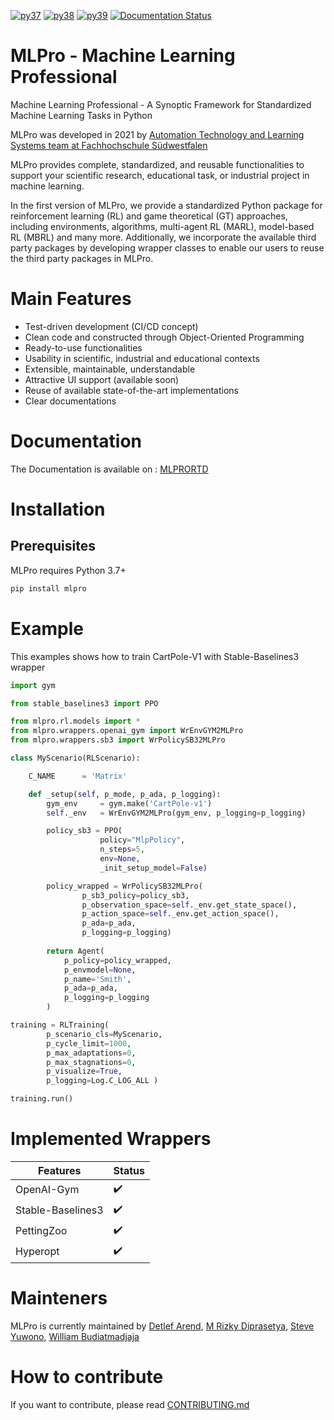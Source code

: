 [![py37](https://github.com/fhswf/MLPro/actions/workflows/python37.yml/badge.svg)](https://github.com/fhswf/MLPro/actions/workflows/python37.yml)
[![py38](https://github.com/fhswf/MLPro/actions/workflows/python38.yml/badge.svg)](https://github.com/fhswf/MLPro/actions/workflows/python38.yml)
[![py39](https://github.com/fhswf/MLPro/actions/workflows/python39.yml/badge.svg)](https://github.com/fhswf/MLPro/actions/workflows/python39.yml)
[![Documentation Status](https://readthedocs.org/projects/mlpro/badge/?version=latest)](https://mlpro.readthedocs.io/en/latest/?badge=latest)
# MLPro - Machine Learning Professional
Machine Learning Professional - A Synoptic Framework for Standardized Machine Learning Tasks in Python

MLPro was developed in 2021 by [Automation Technology and Learning Systems team at Fachhochschule Südwestfalen](https://www.fh-swf.de/de/forschung___transfer_4/labore_3/labs/labor_fuer_automatisierungstechnik__soest_1/standardseite_57.php)

MLPro provides complete, standardized, and reusable functionalities to support your scientific research, educational task, or industrial project in machine learning.

In the first version of MLPro, we provide a standardized Python package for reinforcement learning (RL) and game theoretical (GT) approaches, including environments, algorithms, multi-agent RL (MARL), model-based RL (MBRL) and many more. Additionally, we incorporate the available third party packages by developing wrapper classes to enable our users to reuse the third party packages in MLPro.

# Main Features

-   Test-driven development (CI/CD concept)
-   Clean code and constructed through Object-Oriented Programming
-   Ready-to-use functionalities
-   Usability in scientific, industrial and educational contexts
-   Extensible, maintainable, understandable
-   Attractive UI support (available soon)
-   Reuse of available state-of-the-art implementations
-   Clear documentations

# Documentation

The Documentation is available on : [MLPRORTD](https://www.google.com)

# Installation

## Prerequisites
MLPro requires Python 3.7+

```bash
pip install mlpro
```

# Example
This examples shows how to train CartPole-V1 with Stable-Baselines3 wrapper

```python
import gym

from stable_baselines3 import PPO

from mlpro.rl.models import *
from mlpro.wrappers.openai_gym import WrEnvGYM2MLPro
from mlpro.wrappers.sb3 import WrPolicySB32MLPro

class MyScenario(RLScenario):

    C_NAME      = 'Matrix'

    def _setup(self, p_mode, p_ada, p_logging):
        gym_env     = gym.make('CartPole-v1')
        self._env   = WrEnvGYM2MLPro(gym_env, p_logging=p_logging) 

        policy_sb3 = PPO(
                    policy="MlpPolicy",
                    n_steps=5, 
                    env=None,
                    _init_setup_model=False)

        policy_wrapped = WrPolicySB32MLPro(
                p_sb3_policy=policy_sb3, 
                p_observation_space=self._env.get_state_space(),
                p_action_space=self._env.get_action_space(),
                p_ada=p_ada,
                p_logging=p_logging)
        
        return Agent(
            p_policy=policy_wrapped,   
            p_envmodel=None,
            p_name='Smith',
            p_ada=p_ada,
            p_logging=p_logging
        )

training = RLTraining(
        p_scenario_cls=MyScenario,
        p_cycle_limit=1000,
        p_max_adaptations=0,
        p_max_stagnations=0,
        p_visualize=True,
        p_logging=Log.C_LOG_ALL )

training.run()
```

# Implemented Wrappers

| **Features**                | **Status** |
| --------------------------- | ----------------------|
| OpenAI-Gym | :heavy_check_mark: |
| Stable-Baselines3               | :heavy_check_mark: |
| PettingZoo         | :heavy_check_mark: |
| Hyperopt             | :heavy_check_mark: |

# Mainteners
MLPro is currently maintained by [Detlef Arend](https://github.com/detlefarend), [M Rizky Diprasetya](https://github.com/rizkydiprasetya), [Steve Yuwono](https://github.com/steveyuwono), [William Budiatmadjaja](https://github.com/budiatmadjajaWill)

# How to contribute
If you want to contribute, please read [CONTRIBUTING.md](https://github.com/fhswf/MLPro/blob/master/CONTRIBUTING.md)